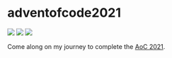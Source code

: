 # adventofcode2021

![](https://img.shields.io/badge/day%20📅-0-blue) ![](https://img.shields.io/badge/stars%20⭐-0-yellow) ![](https://img.shields.io/badge/days%20completed-0-red)

Come along on my journey to complete the [AoC 2021](https://adventofcode.com/).
